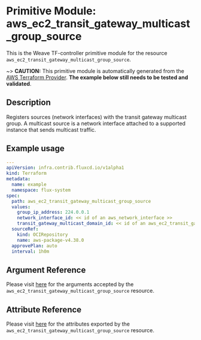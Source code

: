 
# Primitive Module: aws_ec2_transit_gateway_multicast_group_source

This is the Weave TF-controller primitive module for the resource `aws_ec2_transit_gateway_multicast_group_source`.

~> **CAUTION:** This primitive module is automatically generated from the [AWS Terraform Provider](https://registry.terraform.io/providers/hashicorp/aws/latest/docs/resources/ec2_transit_gateway_multicast_group_source). **The example below still needs to be tested and validated**.

## Description

Registers sources (network interfaces) with the transit gateway multicast group.
A multicast source is a network interface attached to a supported instance that sends multicast traffic.

## Example usage

```yaml
---
apiVersion: infra.contrib.fluxcd.io/v1alpha1
kind: Terraform
metadata:
  name: example
  namespace: flux-system
spec:
  path: aws_ec2_transit_gateway_multicast_group_source
  values:
    group_ip_address: 224.0.0.1
    network_interface_id: << id of an aws_network_interface >>
    transit_gateway_multicast_domain_id: << id of an aws_ec2_transit_gateway_multicast_domain >>
  sourceRef:
    kind: OCIRepository
    name: aws-package-v4.38.0
  approvePlan: auto
  interval: 1h0m
```

## Argument Reference

Please visit [here](https://registry.terraform.io/providers/hashicorp/aws/latest/docs/resources/ec2_transit_gateway_multicast_group_source#argument-reference) for the arguments accepted by the `aws_ec2_transit_gateway_multicast_group_source` resource.

## Attribute Reference

Please visit [here](https://registry.terraform.io/providers/hashicorp/aws/latest/docs/resources/ec2_transit_gateway_multicast_group_source#attributes-reference) for the attributes exported by the `aws_ec2_transit_gateway_multicast_group_source` resource.
